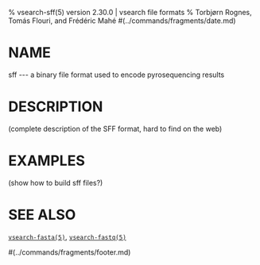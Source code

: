 % vsearch-sff(5) version 2.30.0 | vsearch file formats
% Torbjørn Rognes, Tomás Flouri, and Frédéric Mahé
#(../commands/fragments/date.md)

# NAME

sff --- a binary file format used to encode pyrosequencing results


# DESCRIPTION

(complete description of the SFF format, hard to find on the web)


# EXAMPLES

(show how to build sff files?)


# SEE ALSO

[`vsearch-fasta(5)`](./vsearch-fasta.5.md), [`vsearch-fastq(5)`](./vsearch-fastq.5.md)


#(../commands/fragments/footer.md)
